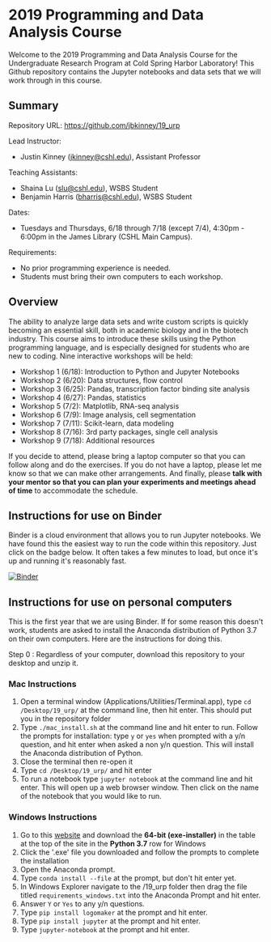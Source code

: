 # 2019 Programming and Data Analysis Course

Welcome to the 2019 Programming and Data Analysis Course for the Undergraduate Research Program at Cold Spring Harbor Laboratory! This Github repository contains the Jupyter notebooks and data sets that we will work through in this course. 


## Summary

Repository URL: https://github.com/jbkinney/19_urp

Lead Instructor: 
- Justin Kinney (<jkinney@cshl.edu>), Assistant Professor

Teaching Assistants: 
- Shaina Lu (<slu@cshl.edu>), WSBS Student
- Benjamin Harris (<bharris@cshl.edu>), WSBS Student

Dates: 
- Tuesdays and Thursdays, 6/18 through 7/18 (except 7/4), 4:30pm - 6:00pm in the James Library (CSHL Main Campus).

Requirements:
- No prior programming experience is needed.
- Students must bring their own computers to each workshop.



## Overview

The ability to analyze large data sets and write custom scripts is quickly becoming an essential skill, both in academic biology and in the biotech industry.  This course aims to introduce these skills using the Python programming language, and is especially designed for students who are new to coding. Nine interactive workshops will be held:

- Workshop 1 (6/18): Introduction to Python and Jupyter Notebooks 
- Workshop 2 (6/20): Data structures, flow control
- Workshop 3 (6/25): Pandas, transcription factor binding site analysis
- Workshop 4 (6/27): Pandas, statistics
- Workshop 5 (7/2): Matplotlib, RNA-seq analysis
- Workshop 6 (7/9): Image analysis, cell segmentation
- Workshop 7 (7/11): Scikit-learn, data modeling
- Workshop 8 (7/16): 3rd party packages, single cell analysis
- Workshop 9 (7/18): Additional resources

If you decide to attend, please bring a laptop computer so that you can follow along and do the exercises. If you do not have a laptop, please let me know  so that we can make other arrangements. And finally, please **talk with your mentor so that you can plan your experiments and meetings ahead of time** to accommodate the schedule. 

## Instructions for use on Binder

Binder is a cloud environment that allows you to run Jupyter notebooks. We have found this the easiest way to run the code within this repository. Just click on the badge below. It often takes a few minutes to load, but once it's up and running it's reasonably fast. 

[![Binder](https://mybinder.org/badge_logo.svg)](https://mybinder.org/v2/gh/jbkinney/19_urp/master)

## Instructions for use on personal computers

This is the first year that we are using Binder. If for some reason this  doesn't work, students are asked to install the Anaconda distribution of Python 3.7 on their own computers. Here are the instructions for doing this.

Step 0 : Regardless of your computer, download this repository to your desktop and unzip it.

### Mac Instructions

1. Open a terminal window (Applications/Utilities/Terminal.app), type `cd /Desktop/19_urp/` at the command line, then hit enter. This should put you in the repository folder
1. Type `./mac_install.sh` at the command line and hit enter to run. Follow the prompts for installation: type `y` or `yes` when prompted with a y/n question, and hit enter when asked a non y/n question. This will install the Anaconda distribution of Python.
1. Close the terminal then re-open it
1. Type `cd /Desktop/19_urp/` and hit enter
1. To run a notebook type `jupyter notebook` at the command line and hit enter. This will open up a web browser window. Then click on the name of the notebook that you would like to run.


### Windows Instructions

1. Go to this [website](https://docs.conda.io/en/latest/miniconda.html) and download the **64-bit (exe-installer)** in the table at the top of the site in the **Python 3.7** row for Windows 
1. Click the '.exe' file you downloaded and follow the prompts to complete the installation
1. Open the Anaconda prompt.
1. Type `conda install --file` at the prompt, but don't hit enter yet.
1. In Windows Explorer navigate to the /19_urp folder then drag the file titled `requirements_windows.txt` into the Anaconda Prompt and hit enter.
1. Answer `Y` or `Yes` to any y/n questions.
1. Type `pip install logomaker` at the prompt and hit enter.
1. Type `pip install jupyter` at the prompt and hit enter.
1. Type `jupyter-notebook` at the prompt and hit enter.
